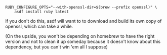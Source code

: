 ```
RUBY_CONFIGURE_OPTS="--with-openssl-dir=$(brew --prefix openssl)" \
    asdf install ruby latest
```

If you don't do this, asdf will want to to download and build its own copy of openssl, which can take a while. 

(On the upside, you won't be depending on homebrew to have the right version and not to clean it up someday because it doesn't know about this dependency, but you can't win 'em all I suppose)